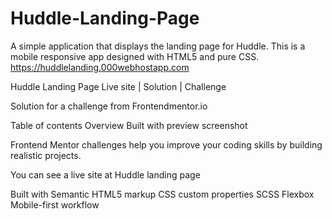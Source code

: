 # Huddle-Landing-Page
A simple application that displays the landing page for Huddle. 
This is a mobile responsive app designed with HTML5 and pure CSS.
https://huddlelanding.000webhostapp.com

Huddle Landing Page
Live site | Solution | Challenge

Solution for a challenge from Frontendmentor.io

Table of contents
Overview
Built with
preview screenshot

Frontend Mentor challenges help you improve your coding skills by building realistic projects.

You can see a live site at Huddle landing page

Built with
Semantic HTML5 markup
CSS custom properties
SCSS
Flexbox
Mobile-first workflow
